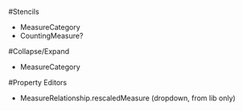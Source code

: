 #Stencils
 - MeasureCategory
 - CountingMeasure?

#Collapse/Expand
 - MeasureCategory 

#Property Editors
 - MeasureRelationship.rescaledMeasure (dropdown, from lib only)
